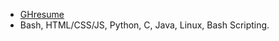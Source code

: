 - [GHresume](https://resume.github.io/?prirai)
- Bash, HTML/CSS/JS, Python, C, Java, Linux, Bash Scripting.

